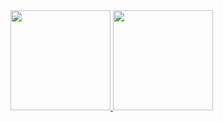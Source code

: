 <div display="inline-block">
  <a href="https://github.com/rafaballerini">
  <img height="160em" src="https://github-readme-stats.vercel.app/api?username=gustta03&show_icons=true&theme=dracula&include_all_commits=true&count_private=true"/>
  <img height="160em" src="https://github-readme-stats.vercel.app/api/top-langs/?username=gustta03&layout=compact&langs_count=7&theme=dracula"/>
</div>

